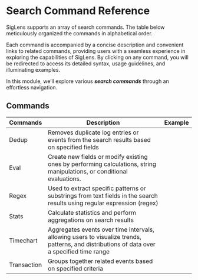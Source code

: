 # Search Command Reference

SigLens supports an array of search commands. The table below meticulously organized the  commands in alphabetical order. 

Each command is accompanied by a concise description and convenient links to related commands, providing users with a seamless experience in exploring the capabilities of SigLens. By clicking on any command, you will be redirected to access its detailed syntax, usage guidelines, and illuminating examples. 

In this module, we’ll explore various ***search commands*** through an effortless navigation. 

## Commands

| Commands            | Description                       | Example | 
| -------------------- | --------------------------------------- | -------- |
| Dedup | Removes duplicate log entries or events from the search results based on specified fields|      | 
| Eval | Create new fields or modify existing ones by performing calculations, string manipulations, or conditional evaluations.           |   | 
| Regex | Used to extract specific patterns or substrings from text fields in the search results using regular expression  (regex)  |     | 
| Stats |  Calculate statistics and perform aggregations on search results  |     |
| Timechart | Aggregates events over time intervals, allowing users to visualize trends, patterns, and distributions of data over a specified time range   |     | 
| Transaction | Groups together related events based on specified criteria   |     |

